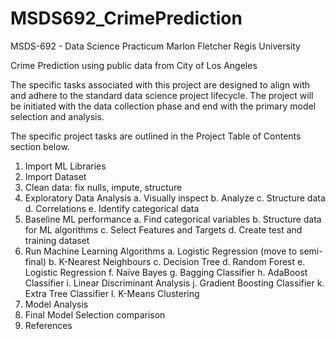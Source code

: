 # MSDS692_CrimePrediction

MSDS-692 - Data Science Practicum
Marlon Fletcher 
Regis University 

Crime Prediction using public data from City of Los Angeles

The specific tasks associated with this project are designed to align with and adhere to the standard data science project lifecycle. 
The project will be initiated with the data collection phase and end with the primary model selection and analysis.  

The specific project tasks are outlined in the Project Table of Contents section below. 
1.	Import ML Libraries
2.	Import Dataset
3.	Clean data: fix nulls, impute, structure
4.	Exploratory Data Analysis
      a.  Visually inspect 
      b.	Analyze 
      c.	Structure data
      d.	Correlations
      e.	Identify categorical data
5.	Baseline ML performance
      a.	Find categorical variables
      b.	Structure data for ML algorithms
      c.	Select Features and Targets
      d.	Create test and training dataset
6.	Run Machine Learning Algorithms
      a.	Logistic Regression (move to semi-final)
      b.	K-Nearest Neighbours
      c.	Decision Tree
      d.	Random Forest
      e.	Logistic Regression 
      f.	Naïve Bayes
      g.	Bagging Classifier
      h.	AdaBoost Classifier
      i.	Linear Discriminant Analysis 
      j.	Gradient Boosting Classifier
      k.	Extra Tree Classifier
      l.	K-Means Clustering
7.	Model Analysis
8.	Final Model Selection comparison
9.	References
